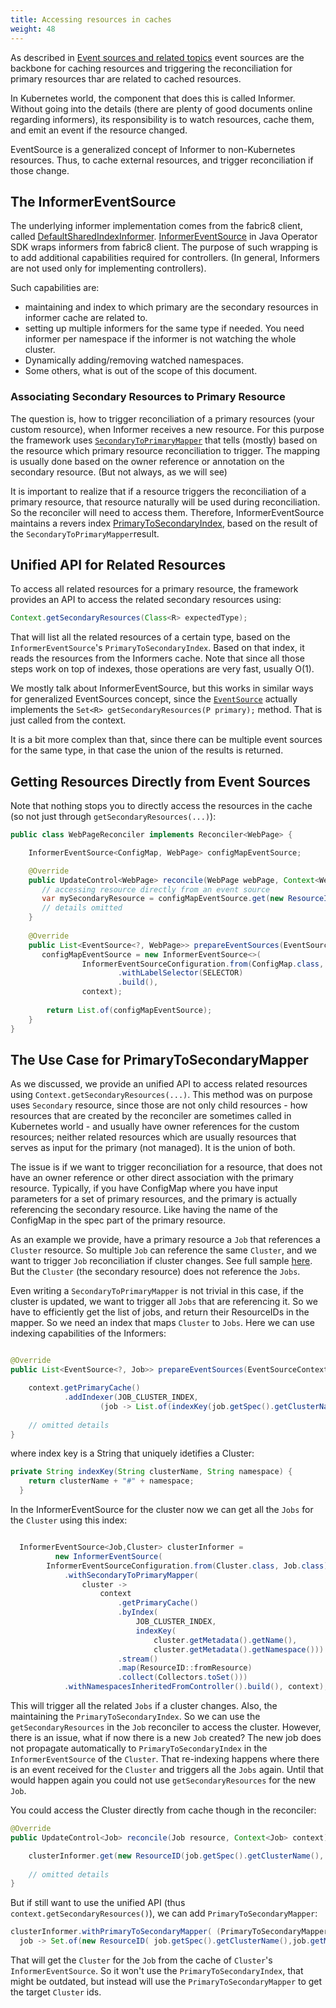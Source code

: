 ```yaml
---
title: Accessing resources in caches
weight: 48
---
```


As described in [Event sources and related topics](eventing.md) event sources are the backbone
for caching resources and triggering the reconciliation for primary resources thar are related 
to cached resources.

In Kubernetes world, the component that does this is called Informer. Without going into
the details (there are plenty of good documents online regarding informers), its responsibility
is to watch resources, cache them, and emit an event if the resource changed.

EventSource is a generalized concept of Informer to non-Kubernetes resources. Thus,
to cache external resources, and trigger reconciliation if those change.

## The InformerEventSource

The underlying informer implementation comes from the fabric8 client, called [DefaultSharedIndexInformer](https://github.com/fabric8io/kubernetes-client/blob/main/kubernetes-client/src/main/java/io/fabric8/kubernetes/client/informers/impl/DefaultSharedIndexInformer.java).
[InformerEventSource](https://github.com/operator-framework/java-operator-sdk/blob/main/operator-framework-core/src/main/java/io/javaoperatorsdk/operator/processing/event/source/informer/InformerEventSource.java) 
in Java Operator SDK wraps informers from fabric8 client.
The purpose of such wrapping is to add additional capabilities required for controllers.
(In general, Informers are not used only for implementing controllers).

Such capabilities are:
- maintaining and index to which primary are the secondary resources in informer cache are related to.
- setting up multiple informers for the same type if needed. You need informer per namespace if the informer 
  is not watching the whole cluster.
- Dynamically adding/removing watched namespaces.
- Some others, what is out of the scope of this document.

### Associating Secondary Resources to Primary Resource

The question is, how to trigger reconciliation of a primary resources (your custom resource),
when Informer receives a new resource.
For this purpose the framework uses [`SecondaryToPrimaryMapper`](https://github.com/operator-framework/java-operator-sdk/blob/main/operator-framework-core/src/main/java/io/javaoperatorsdk/operator/processing/event/source/SecondaryToPrimaryMapper.java)
that tells (mostly) based on the resource which primary resource reconciliation to trigger.
The mapping is usually done based on the owner reference or annotation on the secondary resource. 
(But not always, as we will see)

It is important to realize that if a resource triggers the reconciliation of a primary resource, that
resource naturally will be used during reconciliation. So the reconciler will need to access them. 
Therefore, InformerEventSource maintains a revers index [PrimaryToSecondaryIndex](https://github.com/operator-framework/java-operator-sdk/blob/main/operator-framework-core/src/main/java/io/javaoperatorsdk/operator/processing/event/source/informer/DefaultPrimaryToSecondaryIndex.java), 
based on the result of the `SecondaryToPrimaryMapper`result. 

## Unified API for Related Resources

To access all related resources for a primary resource, the framework provides an API to access the related 
secondary resources using:

```java
Context.getSecondaryResources(Class<R> expectedType);
```

That will list all the related resources of a certain type, based on the `InformerEventSource`'s `PrimaryToSecondaryIndex`.
Based on that index, it reads the resources from the Informers cache. Note that since all those steps work
on top of indexes, those operations are very fast, usually O(1).

We mostly talk about InformerEventSource, but this works in similar ways for generalized EventSources concept, since
the [`EventSource`](https://github.com/operator-framework/java-operator-sdk/blob/main/operator-framework-core/src/main/java/io/javaoperatorsdk/operator/processing/event/source/EventSource.java#L93)
actually implements the `Set<R> getSecondaryResources(P primary);` method. That is just called from the context.

It is a bit more complex than that, since there can be multiple event sources for the same type, in that case
the union of the results is returned.

## Getting Resources Directly from Event Sources

Note that nothing stops you to directly access the resources in the cache (so not just through `getSecondaryResources(...)`):

```java
public class WebPageReconciler implements Reconciler<WebPage> {

    InformerEventSource<ConfigMap, WebPage> configMapEventSource;

    @Override
    public UpdateControl<WebPage> reconcile(WebPage webPage, Context<WebPage> context) {
       // accessing resource directly from an event source 
       var mySecondaryResource = configMapEventSource.get(new ResourceID("name","namespace"));
       // details omitted
    }
    
    @Override
    public List<EventSource<?, WebPage>> prepareEventSources(EventSourceContext<WebPage> context) {
       configMapEventSource = new InformerEventSource<>(
                InformerEventSourceConfiguration.from(ConfigMap.class, WebPage.class)
                        .withLabelSelector(SELECTOR)
                        .build(),
                context);
        
        return List.of(configMapEventSource);
    }
}
```

## The Use Case for PrimaryToSecondaryMapper

As we discussed, we provide an unified API to access related resources using `Context.getSecondaryResources(...)`.
This method was on purpose uses `Secondary` resource, since those are not only child resources - how
resources that are created by the reconciler are sometimes called in Kubernetes world - and usually have owner references for the custom resources;
neither related resources which are usually resources that serves as input for the primary (not managed). It is the union of both.

The issue is if we want to trigger reconciliation for a resource, that does not have an owner reference or other direct
association with the primary resource. 
Typically, if you have ConfigMap where you have input parameters for a set of primary resources, 
and the primary is actually referencing the secondary resource. Like having the name of the ConfigMap in the spec part
of the primary resource.

As an example we provide, have a primary resource a `Job` that references a `Cluster` resource.
So multiple `Job` can reference the same `Cluster`, and we want to trigger `Job` reconciliation if cluster changes.
See full sample [here](https://github.com/operator-framework/java-operator-sdk/blob/main/operator-framework/src/test/java/io/javaoperatorsdk/operator/baseapi/primarytosecondary).
But the `Cluster` (the secondary resource) does not reference the `Jobs`.

Even writing a `SecondaryToPrimaryMapper` is not trivial in this case, if the cluster is updated, we want to trigger 
all `Jobs` that are referencing it. So we have to efficiently get the list of jobs, and return their ResourceIDs in
the mapper. So we need an index that maps `Cluster` to `Jobs`. Here we can use indexing capabilities of the Informers:

```java

@Override
public List<EventSource<?, Job>> prepareEventSources(EventSourceContext<Job> context) {

    context.getPrimaryCache()
            .addIndexer(JOB_CLUSTER_INDEX,
                    (job -> List.of(indexKey(job.getSpec().getClusterName(), job.getMetadata().getNamespace()))));
    
    // omitted details
}
```

where index key is a String that uniquely idetifies a Cluster:

```java
private String indexKey(String clusterName, String namespace) {
    return clusterName + "#" + namespace;
  }
```

In the InformerEventSource for the cluster now we can get all the `Jobs` for the `Cluster` using this index:

```java

  InformerEventSource<Job,Cluster> clusterInformer =
          new InformerEventSource(
        InformerEventSourceConfiguration.from(Cluster.class, Job.class)
            .withSecondaryToPrimaryMapper(
                cluster ->
                    context
                        .getPrimaryCache()
                        .byIndex(
                            JOB_CLUSTER_INDEX,
                            indexKey(
                                cluster.getMetadata().getName(),
                                cluster.getMetadata().getNamespace()))
                        .stream()
                        .map(ResourceID::fromResource)
                        .collect(Collectors.toSet()))
            .withNamespacesInheritedFromController().build(), context);
```

This will trigger all the related `Jobs` if a cluster changes. Also, the maintaining the `PrimaryToSecondaryIndex`.
So we can use the `getSecondaryResources` in the `Job` reconciler to access the cluster.
However, there is an issue, what if now there is a new `Job` created? The new job does not propagate
automatically to `PrimaryToSecondaryIndex` in the `InformerEventSource` of the `Cluster`. That re-indexing
happens where there is an event received for the `Cluster` and triggers all the `Jobs` again. 
Until that would happen again you could not use `getSecondaryResources` for the new `Job`.

You could access the Cluster directly from cache though in the reconciler:

```java 
@Override
public UpdateControl<Job> reconcile(Job resource, Context<Job> context) {

    clusterInformer.get(new ResourceID(job.getSpec().getClusterName(), job.getMetadata().getNamespace()));
    
    // omitted details
}
```

But if still want to use the unified API (thus `context.getSecondaryResources()`), we can add 
`PrimaryToSecondaryMapper`:

```java
clusterInformer.withPrimaryToSecondaryMapper( (PrimaryToSecondaryMapper<Job>)
  job -> Set.of(new ResourceID( job.getSpec().getClusterName(),job.getMetadata().getNamespace())));
```

That will get the `Cluster` for the `Job` from the cache of `Cluster`'s `InformerEventSource`.
So it won't use the `PrimaryToSecondaryIndex`, that might be outdated, but instead will use the `PrimaryToSecondaryMapper` to get
the target `Cluster` ids.
